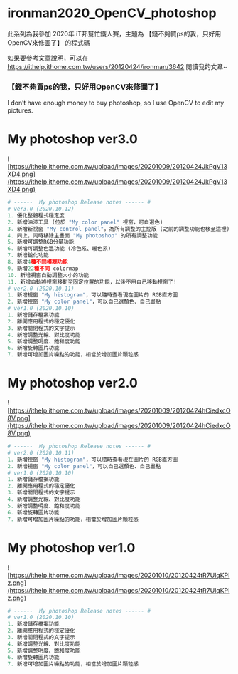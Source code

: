 # ironman2020_OpenCV_photoshop

此系列為我參加 2020年 iT邦幫忙鐵人賽，主題為 【錢不夠買ps的我，只好用OpenCV來修圖了】 的程式碼 



如果要參考文章說明，可以在 https://ithelp.ithome.com.tw/users/20120424/ironman/3642 閱讀我的文章~

### 【錢不夠買ps的我，只好用OpenCV來修圖了】 

I don’t have enough money to buy photoshop, so I use OpenCV to edit my pictures.


# My photoshop ver3.0 
![https://ithelp.ithome.com.tw/upload/images/20201009/20120424JkPgV13XD4.png](https://ithelp.ithome.com.tw/upload/images/20201009/20120424JkPgV13XD4.png)

```python
# ------  My photoshop Release notes ------ #
# ver3.0 (2020.10.12)
1. 優化整體程式穩定度
2. 新增油漆工具 (位於 "My color panel" 視窗，可自選色)
3. 新增新視窗 "My control panel"，為所有調整的主控版 (之前的調整功能也移至這裡)
4. 同上，同時移除主畫面 "My photoshop" 的所有調整功能
5. 新增可調整RGB分量功能
6. 新增可調整色溫功能 (冷色系、暖色系)
7. 新增銳化功能
8. 新增4種不同模糊功能
9. 新增22種不同 colormap
10. 新增視窗自動調整大小的功能
11. 新增自動將視窗移動至固定位置的功能，以後不用自己移動視窗了!
# ver2.0 (2020.10.11)
1. 新增視窗 "My histogram"，可以隨時查看現在圖片的 RGB直方圖
2. 新增視窗 "My color panel"，可以自己選顏色、自己畫點
# ver1.0 (2020.10.10)
1. 新增儲存檔案功能
2. 離開應用程式的穩定優化
3. 新增關閉程式的文字提示
4. 新增調整光線、對比度功能
5. 新增調整明度、飽和度功能
6. 新增旋轉圖片功能
7. 新增可增加圖片噪點的功能，相當於增加圖片顆粒感
```

# My photoshop ver2.0 

![https://ithelp.ithome.com.tw/upload/images/20201009/20120424hCiedxcO8V.png](https://ithelp.ithome.com.tw/upload/images/20201009/20120424hCiedxcO8V.png)

```python
# ------  My photoshop Release notes ------ #
# ver2.0 (2020.10.11)
1. 新增視窗 "My histogram"，可以隨時查看現在圖片的 RGB直方圖
2. 新增視窗 "My color panel"，可以自己選顏色、自己畫點
# ver1.0 (2020.10.10)
1. 新增儲存檔案功能
2. 離開應用程式的穩定優化
3. 新增關閉程式的文字提示
4. 新增調整光線、對比度功能
5. 新增調整明度、飽和度功能
6. 新增旋轉圖片功能
7. 新增可增加圖片噪點的功能，相當於增加圖片顆粒感
```

# My photoshop ver1.0 

![https://ithelp.ithome.com.tw/upload/images/20201010/20120424tR7UlqKPIz.png](https://ithelp.ithome.com.tw/upload/images/20201010/20120424tR7UlqKPIz.png)


```python
# ------  My photoshop Release notes ------ #
# ver1.0 (2020.10.10)
1. 新增儲存檔案功能
2. 離開應用程式的穩定優化
3. 新增關閉程式的文字提示
4. 新增調整光線、對比度功能
5. 新增調整明度、飽和度功能
6. 新增旋轉圖片功能
7. 新增可增加圖片噪點的功能，相當於增加圖片顆粒感
```
